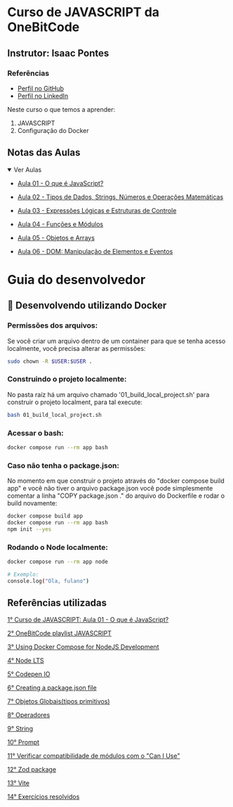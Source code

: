 # Curso de JAVASCRIPT da OneBitCode

## Instrutor: Isaac Pontes

### Referências
- [Perfil no GitHub](https://github.com/isaacpontes)
- [Perfil no LinkedIn](https://www.linkedin.com/in/isaac-pontes/)

Neste curso o que temos a aprender:  

1. JAVASCRIPT  
2. Configuração do Docker  

## Notas das Aulas
<details open>
    <summary>Ver Aulas</summary>
    <ul>
        <li>
            <a href="https://www.youtube.com/watch?v=AYiwwzvh3ec">Aula 01 - O que é JavaScript?</a>
        </li>
    </ul>
    <ul>
        <li>
            <a href="https://www.youtube.com/watch?v=O8T_wlotoRE">Aula 02 - Tipos de Dados, Strings, Números e Operações Matemáticas</a>
        </li>
    </ul>
    <ul>
        <li>
            <a href="https://www.youtube.com/watch?v=797wp0Et4D8">Aula 03 - Expressões Lógicas e Estruturas de Controle</a>
        </li>
    </ul>
    <ul>
        <li>
            <a href="https://www.youtube.com/watch?v=3vPYpGnH9kQ">Aula 04 - Funções e Módulos</a>
        </li>
    </ul>
    <ul>
        <li>
            <a href="https://www.youtube.com/watch?v=eNv9hUFqCvU">Aula 05 - Objetos e Arrays</a>
        </li>
    </ul>
    <ul>
        <li>
            <a href="https://www.youtube.com/watch?v=-stSStxblQ8">Aula 06 - DOM: Manipulação de Elementos e Eventos</a>
        </li>
    </ul>
</details>

# Guia do desenvolvedor

## 🐳 Desenvolvendo utilizando Docker

### Permissões dos arquivos:
Se você criar um arquivo dentro de um container para que se tenha acesso localmente, você precisa alterar as permissões:

```sh
sudo chown -R $USER:$USER .
```
### Construindo o projeto localmente:
No pasta raíz há um arquivo chamado '01_build_local_project.sh' para construir o projeto localment, para tal execute:

```sh
bash 01_build_local_project.sh
```

### Acessar o bash:
```sh
docker compose run --rm app bash
```

### Caso não tenha o package.json:
No momento em que construir o projeto através do "docker compose build app" e você não tiver o arquivo package.json você pode simplesmente comentar a linha "COPY package.json ." do arquivo do Dockerfile e rodar o build novamente:

```sh
docker compose build app
docker compose run --rm app bash
npm init --yes
```

### Rodando o Node localmente:
```sh
docker compose run --rm app node

# Exemplo:
console.log("Ola, fulano")
```
## Referências utilizadas
[1° Curso de JAVASCRIPT: Aula 01 - O que é JavaScript?](https://www.youtube.com/watch?v=AYiwwzvh3ec)  

[2° OneBitCode playlist JAVASCRIPT](https://www.youtube.com/playlist?list=PLdDT8if5attGxApLC1HQk4BEwFjyuLHAD)  

[3° Using Docker Compose for NodeJS Development](https://www.cloudbees.com/blog/using-docker-compose-for-nodejs-development)  

[4° Node LTS](https://nodejs.org/en) 

[5° Codepen IO](https://codepen.io/pen) 

[6° Creating a package.json file](https://docs.npmjs.com/creating-a-package-json-file) 

[7° Objetos Globais(tipos primitivos)](https://developer.mozilla.org/pt-BR/docs/Web/JavaScript/Reference/Global_Objects) 

[8° Operadores](https://developer.mozilla.org/pt-BR/docs/Web/JavaScript/Reference/Operators) 

[9° String](https://developer.mozilla.org/pt-BR/docs/Web/JavaScript/Reference/Global_Objects/String) 

[10° Prompt](https://developer.mozilla.org/pt-BR/docs/Web/API/Window/prompt) 

[11° Verificar compatibilidade de módulos com o "Can I Use"](https://caniuse.com/?search=esmodule) 

[12° Zod package](https://www.npmjs.com/package/zod) 

[13° Vite](https://vitejs.dev/) 

[14° Exercícios resolvidos](https://onebitcode.notion.site/Exerc-cios-da-Aula-4-117094074d264b50ba3a29ae237d5d53)  